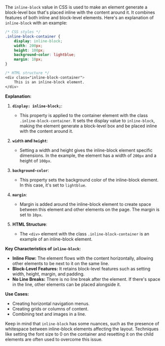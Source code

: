 The `inline-block` value in CSS is used to make an element generate a block-level box that's placed inline with the content around it. It combines features of both inline and block-level elements. Here's an explanation of `inline-block` with an example:

```css
/* CSS styles */
.inline-block-container {
    display: inline-block;
    width: 200px;
    height: 100px;
    background-color: lightblue;
    margin: 10px;
}

/* HTML structure */
<div class="inline-block-container">
    This is an inline-block element.
</div>
```

**Explanation:**

1. **`display: inline-block;`**:
   - This property is applied to the container element with the class `.inline-block-container`. It sets the display value to `inline-block`, making the element generate a block-level box and be placed inline with the content around it.

2. **`width` and `height`**:
   - Setting a width and height gives the inline-block element specific dimensions. In the example, the element has a width of `200px` and a height of `100px`.

3. **`background-color`**:
   - This property sets the background color of the inline-block element. In this case, it's set to `lightblue`.

4. **`margin`**:
   - Margin is added around the inline-block element to create space between this element and other elements on the page. The margin is set to `10px`.

5. **HTML Structure**:
   - The `<div>` element with the class `.inline-block-container` is an example of an inline-block element.

**Key Characteristics of `inline-block`:**
- **Inline Flow:** The element flows with the content horizontally, allowing other elements to be next to it on the same line.
- **Block-Level Features:** It retains block-level features such as setting width, height, margin, and padding.
- **No Line Breaks:** There is no line break after the element. If there's space in the line, other elements can be placed alongside it.

**Use Cases:**
- Creating horizontal navigation menus.
- Creating grids or columns of content.
- Combining text and images in a line.

Keep in mind that `inline-block` has some nuances, such as the presence of whitespace between inline-block elements affecting the layout. Techniques like setting the font size to 0 on the container and resetting it on the child elements are often used to overcome this issue.